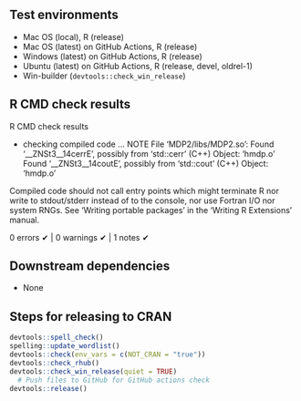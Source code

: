 ## Test environments
* Mac OS (local), R (release)
* Mac OS (latest) on GitHub Actions, R (release)
* Windows (latest) on GitHub Actions, R (release)
* Ubuntu (latest) on GitHub Actions, R (release, devel, oldrel-1)
* Win-builder (`devtools::check_win_release`)


## R CMD check results
R CMD check results

* checking compiled code ... NOTE
File ‘MDP2/libs/MDP2.so’:
  Found ‘__ZNSt3__14cerrE’, possibly from ‘std::cerr’ (C++)
    Object: ‘hmdp.o’
  Found ‘__ZNSt3__14coutE’, possibly from ‘std::cout’ (C++)
    Object: ‘hmdp.o’

Compiled code should not call entry points which might terminate R nor
write to stdout/stderr instead of to the console, nor use Fortran I/O
nor system RNGs.
See ‘Writing portable packages’ in the ‘Writing R Extensions’ manual.

0 errors ✔ | 0 warnings ✔ | 1 notes ✔


## Downstream dependencies
* None


## Steps for releasing to CRAN
```r
devtools::spell_check()
spelling::update_wordlist()
devtools::check(env_vars = c(NOT_CRAN = "true"))
devtools::check_rhub()
devtools::check_win_release(quiet = TRUE)
  # Push files to GitHub for GitHub actions check
devtools::release() 
```

